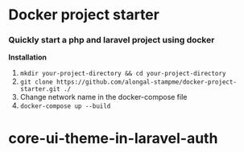 # Docker project starter

### Quickly start a php and laravel project using docker

**Installation**
1. `mkdir your-project-directory && cd your-project-directory`
2. `git clone https://github.com/alongal-stampme/docker-project-starter.git ./`
3. Change network name in the docker-compose file 
4. `docker-compose up --build` 
# core-ui-theme-in-laravel-auth
